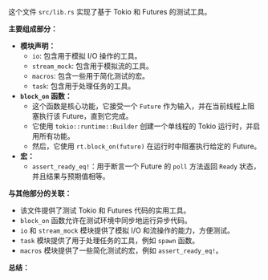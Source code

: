 这个文件 `src/lib.rs` 实现了基于 Tokio 和 Futures 的测试工具。

**主要组成部分：**

*   **模块声明：**
    *   `io`: 包含用于模拟 I/O 操作的工具。
    *   `stream_mock`: 包含用于模拟流的工具。
    *   `macros`: 包含一些用于简化测试的宏。
    *   `task`: 包含用于处理任务的工具。
*   **`block_on` 函数：**
    *   这个函数是核心功能，它接受一个 `Future` 作为输入，并在当前线程上阻塞执行该 Future，直到它完成。
    *   它使用 `tokio::runtime::Builder` 创建一个单线程的 Tokio 运行时，并启用所有功能。
    *   然后，它使用 `rt.block_on(future)` 在运行时中阻塞执行给定的 Future。
*   **宏：**
    *   `assert_ready_eq!`：用于断言一个 Future 的 `poll` 方法返回 `Ready` 状态，并且结果与预期值相等。

**与其他部分的关联：**

*   该文件提供了测试 Tokio 和 Futures 代码的实用工具。
*   `block_on` 函数允许在测试环境中同步地运行异步代码。
*   `io` 和 `stream_mock` 模块提供了模拟 I/O 和流操作的能力，方便测试。
*   `task` 模块提供了用于处理任务的工具，例如 `spawn` 函数。
*   `macros` 模块提供了一些简化测试的宏，例如 `assert_ready_eq!`。

**总结：**
